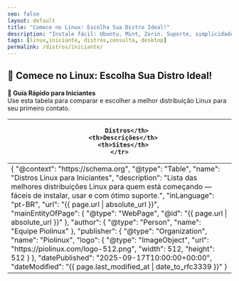 ```yaml
---
seo: false
layout: default
title: "Comece no Linux: Escolha Sua Distro Ideal!"
description: "Instale fácil: Ubuntu, Mint, Zorin. Suporte, simplicidade e segurança garantidos. Ideal para quem vem do Windows!"
tags: [linux,iniciante, distros,consulta, desktop]
permalink: /distros/iniciante/
---
```




<h2>🐧 Comece no Linux: Escolha Sua Distro Ideal!</h2>

<div>
  <strong>📌 Guia Rápido para Iniciantes</strong><br>
  Use esta tabela para comparar e escolher a melhor distribuição Linux para seu primeiro contato.
</div>


<section>



  <table class="evergreen-table">
  <thead>
    <tr>
      <th>
      
        Distros</th>
      <th>Descrições</th>
      <th>Sites</th>
    </tr>
  </thead>
  <tbody>
    <tr>
      <td data-label="
      
        Distro"><strong>Ubuntu:</strong></td>
      <td data-label="Descrição">Um sistema operacional completo para usar no computador, baseado no Debian, que é fácil de usar, estável, compatível com quase tudo e conta com uma comunidade e suporte que oferecem muita ajuda.</td>
      <td data-label="Site"><a href="https://ubuntu.com" target="_blank">ubuntu.com</a></td>
    </tr>
    <tr>
      <td data-label="
      
        Distro"><strong>Linux Mint:</strong></td>
      <td data-label="Descrição">Interface familiar (parecida com Windows), muito estável e amigável.</td>
      <td data-label="Site"><a href="https://linuxmint.com" target="_blank">linuxmint.com</a></td>
    </tr>
    <tr>
      <td data-label="
      
        Distro"><strong>Zorin OS:</strong></td>
      <td data-label="Descrição">Desenvolvida para quem vem do Windows ou macOS. Muita perfumaria em sua interface gráfica, (Gnome, Xfce) intuitivo e suave</td>
      <td data-label="Site"><a href="https://zorin.com/os" target="_blank">zorin.com</a></td>
    </tr>
    <tr>
      <td data-label="
      
        Distro"><strong>elementary OS:</strong></td>
      <td data-label="Descrição">Design elegante e minimalista, inspirado no macOS. Foco em experiência do usuário.</td>
      <td data-label="Site"><a href="https://elementary.io" target="_blank">elementary.io</a></td>
    </tr>
    <tr>
      <td data-label="
      
        Distro"><strong>Pop!_OS:</strong></td>
      <td data-label="Descrição">Ótima para desenvolvedores e gamers. Feita pela System76, com ótimo suporte a NVIDIA.</td>
      <td data-label="Site"><a href="https://pop.system76.com" target="_blank">pop.system76.com</a></td>
    </tr>
  </tbody>
</table>


</section>



<script type="application/ld+json">
{
  "@context": "https://schema.org",
  "@type": "Table",
  "name": "Distros Linux para Iniciantes",
  "description": "Lista das melhores distribuições Linux para quem está começando — fáceis de instalar, usar e com ótimo suporte.",
  "inLanguage": "pt-BR",
  "url": "{{ page.url | absolute_url }}",
  "mainEntityOfPage": {
    "@type": "WebPage",
    "@id": "{{ page.url | absolute_url }}"
  },
  "author": {
    "@type": "Person",
    "name": "Equipe Piolinux"
  },
  "publisher": {
    "@type": "Organization",
    "name": "Piolinux",
    "logo": {
      "@type": "ImageObject",
      "url": "https://piolinux.com/logo-512.png",
      "width": 512,
      "height": 512
    }
  },
  "datePublished": "2025-09-17T10:00:00+00:00",
  "dateModified": "{{ page.last_modified_at | date_to_rfc3339 }}"
}
</script>

